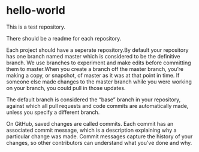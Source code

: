 # hello-world

This is a test repository.

There should be a readme for each repository. 

Each project should have a seperate repository.By default your repository has one branch named master which is considered to be the definitive branch. We use branches to experiment and make edits before committing them to master.When you create a branch off the master branch, you’re making a copy, or snapshot, of master as it was at that point in time. If someone else made changes to the master branch while you were working on your branch, you could pull in those updates.

The default branch is considered the “base” branch in your repository, against which all pull requests and code commits are automatically made, unless you specify a different branch. 

On GitHub, saved changes are called commits. Each commit has an associated commit message, which is a description explaining why a particular change was made. Commit messages capture the history of your changes, so other contributors can understand what you’ve done and why.
